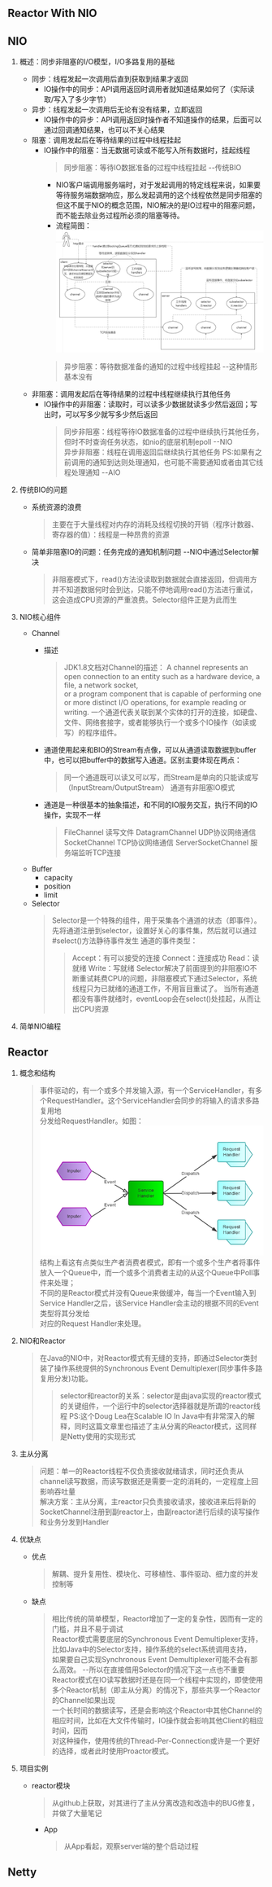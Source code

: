 Reactor With NIO
----------------

## NIO

1. 概述：同步非阻塞的I/O模型，I/O多路复用的基础
   * 同步：线程发起一次调用后直到获取到结果才返回
     - IO操作中的同步：API调用返回时调用者就知道结果如何了（实际读取/写入了多少字节）
   * 异步：线程发起一次调用后无论有没有结果，立即返回
     - IO操作中的异步：API调用返回时操作者不知道操作的结果，后面可以通过回调通知结果，也可以不关心结果
   * 阻塞：调用发起后在等待结果的过程中线程挂起
     - IO操作中的阻塞：当无数据可读或不能写入所有数据时，挂起线程
       > 同步阻塞：等待IO数据准备的过程中线程挂起   --传统BIO
         - NIO客户端调用服务端时，对于发起调用的特定线程来说，如果要等待服务端数据响应，那么发起调用的这个线程依然是同步阻塞的  
           但这不属于NIO的概念范围，NIO解决的是IO过程中的阻塞问题，而不能去除业务过程所必须的阻塞等待。
         - 流程简图：![nio_flow.png](files/nio_flow.png)
       > 异步阻塞：等待数据准备的通知的过程中线程挂起   --这种情形基本没有
   * 非阻塞：调用发起后在等待结果的过程中线程继续执行其他任务
     - IO操作中的非阻塞：读取时，可以读多少数据就读多少然后返回；写出时，可以写多少就写多少然后返回
       > 同步非阻塞：线程等待IO数据准备的过程中继续执行其他任务，但时不时查询任务状态，如nio的底层机制epoll  --NIO  
       > 异步非阻塞：线程在调用返回后继续执行其他任务 PS:如果有之前调用的通知到达则处理通知，也可能不需要通知或者由其它线程处理通知  --AIO

2. 传统BIO的问题
   * 系统资源的浪费
     > 主要在于大量线程对内存的消耗及线程切换的开销（程序计数器、寄存器的值）：线程是一种昂贵的资源
   * 简单非阻塞IO的问题：任务完成的通知机制问题 --NIO中通过Selector解决
     > 非阻塞模式下，read()方法没读取到数据就会直接返回，但调用方并不知道数据何时会到达，只能不停地调用read()方法进行重试，  
     > 这会造成CPU资源的严重浪费。Selector组件正是为此而生

3. NIO核心组件
   * Channel
     * 描述
       > JDK1.8文档对Channel的描述：
       > A channel represents an open connection to an entity such as a hardware device, a file, a network socket,  
       > or a program component that is capable of performing one or more distinct I/O operations, for example reading or writing.
       > 一个通道代表关联到某个实体的打开的连接，如硬盘、文件、网络套接字，或者能够执行一个或多个IO操作（如读或写）的程序组件。

     * 通道使用起来和BIO的Stream有点像，可以从通道读取数据到buffer中，也可以把buffer中的数据写入通道。区别主要体现在两点：
       > 同一个通道既可以读又可以写，而Stream是单向的只能读或写（InputStream/OutputStream）
       > 通道有非阻塞IO模式

     * 通道是一种很基本的抽象描述，和不同的IO服务交互，执行不同的IO操作，实现不一样
       > FileChannel 读写文件
       > DatagramChannel UDP协议网络通信
       > SocketChannel TCP协议网络通信
       > ServerSocketChannel 服务端监听TCP连接
   * Buffer
     * capacity
     * position
     * limit
   * Selector
     > Selector是一个特殊的组件，用于采集各个通道的状态（即事件）。先将通道注册到selector，设置好关心的事件集，然后就可以通过#select()方法静待事件发生
     > 通道的事件类型：
     > > Accept：有可以接受的连接
     > > Connect：连接成功
     > > Read：读就绪
     > > Write：写就绪
     > Selector解决了前面提到的非阻塞IO不断重试耗费CPU的问题，非阻塞模式下通过Selector，系统线程只为已就绪的通道工作，不用盲目重试了。
     > 当所有通道都没有事件就绪时，eventLoop会在select()处挂起，从而让出CPU资源

4. 简单NIO编程

## Reactor

1. 概念和结构
   > 事件驱动的，有一个或多个并发输入源，有一个ServiceHandler，有多个RequestHandler。这个ServiceHandler会同步的将输入的请求多路复用地  
     分发给RequestHandler。如图：
     ![Reactor_Simple.png](files/Reactor_Simple.png)
   > 结构上看这有点类似生产者消费者模式，即有一个或多个生产者将事件放入一个Queue中，而一个或多个消费者主动的从这个Queue中Poll事件来处理；  
     不同的是Reactor模式并没有Queue来做缓冲，每当一个Event输入到Service Handler之后，该Service Handler会主动的根据不同的Event类型将其分发给  
     对应的Request Handler来处理。

2. NIO和Reactor
   > 在Java的NIO中，对Reactor模式有无缝的支持，即通过Selector类封装了操作系统提供的Synchronous Event Demultiplexer(同步事件多路复用分发)功能。
   > > selector和reactor的关系：selector是由java实现的reactor模式的关键组件，一个运行中的selector选择器就是所谓的reactor线程
   > > PS:这个Doug Lea在Scalable IO In Java中有非常深入的解释，同时这篇文章里也描述了主从分离的Reactor模式，这同样是Netty使用的实现形式

3. 主从分离
   > 问题：单一的Reactor线程不仅负责接收就绪请求，同时还负责从channel读写数据，而读写数据还是需要一定的消耗的，一定程度上回影响吞吐量  
   > 解决方案：主从分离，主reactor只负责接收请求，接收进来后将新的SocketChannel注册到副reactor上，由副reactor进行后续的读写操作和业务分发到Handler

4. 优缺点
   * 优点
     > 解耦、提升复用性、模块化、可移植性、事件驱动、细力度的并发控制等
   * 缺点
     > 相比传统的简单模型，Reactor增加了一定的复杂性，因而有一定的门槛，并且不易于调试  
     > Reactor模式需要底层的Synchronous Event Demultiplexer支持，比如Java中的Selector支持，操作系统的select系统调用支持，  
       如果要自己实现Synchronous Event Demultiplexer可能不会有那么高效。 --所以在直接借用Selector的情况下这一点也不重要  
     > Reactor模式在IO读写数据时还是在同一个线程中实现的，即使使用多个Reactor机制（即主从分离）的情况下，那些共享一个Reactor的Channel如果出现  
       一个长时间的数据读写，还是会影响这个Reactor中其他Channel的相应时间，比如在大文件传输时，IO操作就会影响其他Client的相应时间，因而  
       对这种操作，使用传统的Thread-Per-Connection或许是一个更好的选择，或者此时使用Proactor模式。

5. 项目实例
   * reactor模块
     > 从github上获取，对其进行了主从分离改造和改造中的BUG修复，并做了大量笔记
     * App
       > 从App看起，观察server端的整个启动过程

## Netty





















